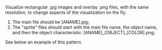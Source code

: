 Visualize rectangular .jpg images and overlay .png files, with the same resolution, to change aspects of the visualization on the fly.

1. The main file should be [ANAME].jpg;
2. The "sprite" files should start with the main file name, the object name, and then the object characteristic: [ANAME]\_[OBJECT]\_[COLOR].png;

See below an example of this pattern.
